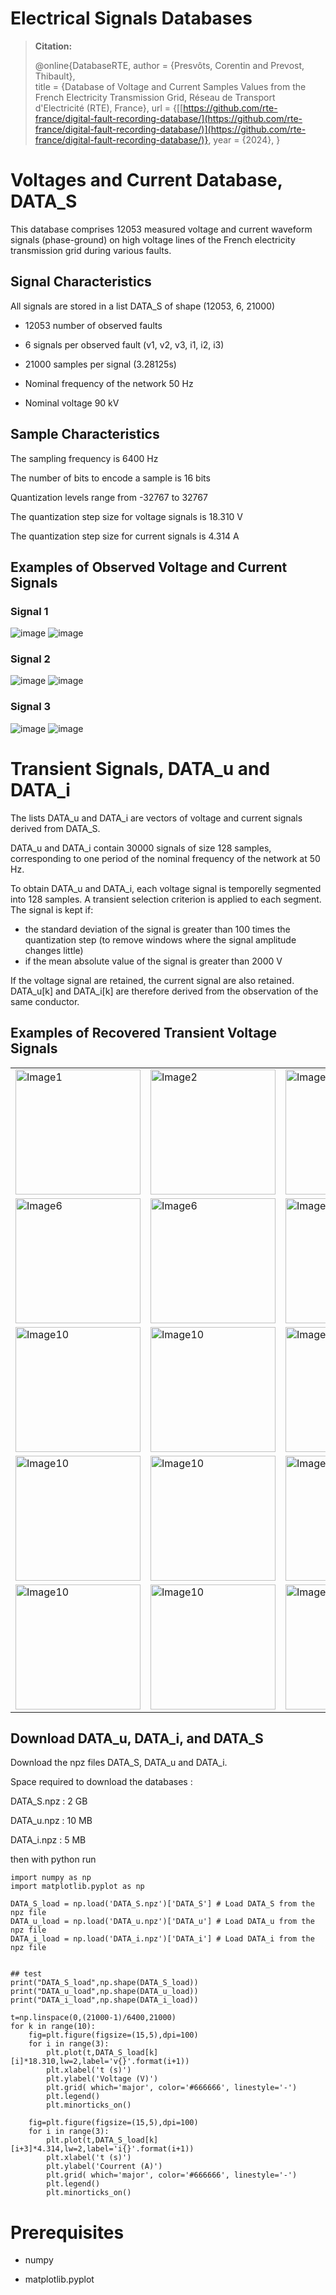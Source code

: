 # Electrical Signals Databases

> **Citation:**
>
> @online{DatabaseRTE, 
> author = {Presvôts, Corentin and Prevost, Thibault},  
> title = {Database of Voltage and Current Samples Values from the French Electricity Transmission Grid, Réseau de Transport d'Electricité (RTE), France},
> url = {[[https://github.com/rte-france/digital-fault-recording-database/](https://github.com/rte-france/digital-fault-recording-database/)](https://github.com/rte-france/digital-fault-recording-database/)},
> year = {2024},
> }
> 

# Voltages and Current Database, DATA_S
 
This database comprises 12053 measured voltage and current waveform signals (phase-ground) on high voltage lines of the French electricity transmission grid during various faults. 


## Signal Characteristics
All signals are stored in a list DATA_S of shape (12053, 6, 21000)

- 12053  number of observed faults

- 6 signals per observed fault (v1, v2, v3, i1, i2, i3)

- 21000 samples per signal (3.28125s)

- Nominal frequency of the network 50 Hz

- Nominal voltage 90 kV


## Sample Characteristics
The sampling frequency is 6400 Hz

The number of bits to encode a sample is 16 bits

Quantization levels range from -32767 to 32767

The quantization step size for voltage signals is 18.310 V

The quantization step size for current signals is 4.314 A

## Examples of Observed Voltage and Current Signals

### Signal 1 
![image](https://github.com/rte-france/digital-fault-recording-database/assets/144250214/0b4a1acc-b907-407a-b90b-24bba502c133)
![image](https://github.com/rte-france/digital-fault-recording-database/assets/144250214/0c0d96fb-f442-4b77-a200-2450552a5d7b)
### Signal 2 
![image](https://github.com/rte-france/digital-fault-recording-database/assets/144250214/c92ba36d-a99d-449b-a577-0379609709de)
![image](https://github.com/rte-france/digital-fault-recording-database/assets/144250214/3353e290-fd35-4e4a-90c3-4ea89e6324f3)
### Signal 3 
![image](https://github.com/rte-france/digital-fault-recording-database/assets/144250214/79cf936f-6e52-4003-a4e5-b4a0bcd472a3)
![image](https://github.com/rte-france/digital-fault-recording-database/assets/144250214/7a96b73f-23e0-4e97-a2e5-e6515e49d926)


# Transient Signals, DATA_u and DATA_i

The lists DATA_u and DATA_i are vectors of voltage and current signals derived from DATA_S.

DATA_u and DATA_i contain 30000 signals of size 128 samples, corresponding to one period of the nominal frequency of the network at 50 Hz.

To obtain DATA_u and DATA_i, each voltage signal is temporelly segmented into 128 samples. A transient selection criterion is applied to each segment. The signal is kept if:

- the standard deviation of the signal is greater than 100 times the quantization step (to remove windows where the signal amplitude changes little)
- if the mean absolute value of the signal is greater than 2000 V

If the voltage signal are retained, the current signal are also retained.
DATA_u[k] and DATA_i[k] are therefore derived from the observation of the same conductor.

## Examples of Recovered Transient Voltage Signals

<table>
  <tr>
    <td><img src="https://github.com/rte-france/digital-fault-recording-database/assets/144250214/95b4098b-6338-45dc-8106-132480040bef" alt="Image1" width="200"></td>
    <td><img src="https://github.com/rte-france/digital-fault-recording-database/assets/144250214/6cf1e605-7dda-448b-b66d-85952f8c6a5d" alt="Image2" width="200"></td>
    <td><img src="https://github.com/rte-france/digital-fault-recording-database/assets/144250214/598d75ef-6e79-4bc3-86de-45e4e34e11a3" alt="Image3" width="200"></td>
    <td><img src="https://github.com/rte-france/digital-fault-recording-database/assets/144250214/4dab509d-f748-42d5-b505-05416bc4db1c" alt="Image4" width="200"></td>
    <td><img src="https://github.com/rte-france/digital-fault-recording-database/assets/144250214/1b463502-2e81-43cd-85e6-5d1b3ca03b59" alt="Image5" width="200"></td>
  </tr>
  <tr>
    <td><img src="https://github.com/rte-france/digital-fault-recording-database/assets/144250214/e06b3a18-234a-4412-ad3e-faf0c8a29e68" alt="Image6" width="200"></td>
    <td><img src="https://github.com/rte-france/digital-fault-recording-database/assets/144250214/6081e2f7-a354-4666-afab-fdc18c34ea33" alt="Image6" width="200"></td>
    <td><img src="https://github.com/rte-france/digital-fault-recording-database/assets/144250214/696f35a7-4bca-417e-866b-433a75d7e338" alt="Image8" width="200"></td>
    <td><img src="https://github.com/rte-france/digital-fault-recording-database/assets/144250214/eb82c22d-f10a-49fe-943d-cdb235da94ce" alt="Image9" width="200"></td>
    <td><img src="https://github.com/rte-france/digital-fault-recording-database/assets/144250214/63f65e44-fddc-4201-9933-3e7b7c9f85d6" alt="Image10" width="200"></td>
  </tr>
  <tr>
    <td><img src="https://github.com/rte-france/digital-fault-recording-database/assets/144250214/c87742b8-9e52-4e8a-8bb0-9102f3e95dc6" alt="Image10" width="200"></td>
    <td><img src="https://github.com/rte-france/digital-fault-recording-database/assets/144250214/2f13d67a-489e-4147-bdad-08b39dfc1039" alt="Image10" width="200"></td>
    <td><img src="https://github.com/rte-france/digital-fault-recording-database/assets/144250214/d470aecd-4de1-495e-9d74-4b7ea6e1cd20" alt="Image10" width="200"></td>
    <td><img src="https://github.com/rte-france/digital-fault-recording-database/assets/144250214/4c8f00aa-616e-4996-8355-9107ac28448e" alt="Image10" width="200"></td>
    <td><img src="https://github.com/rte-france/digital-fault-recording-database/assets/144250214/2852cf99-9937-427f-80b7-7830958c64ce" alt="Image10" width="200"></td>
  </tr>
  <tr>
   <td><img src="https://github.com/rte-france/digital-fault-recording-database/assets/144250214/c80cfcb4-76a1-4955-ab4a-36b163b3fa5b" alt="Image10" width="200"></td>
    <td><img src="https://github.com/rte-france/digital-fault-recording-database/assets/144250214/77f41458-116a-48fb-a369-dac17839ab82" alt="Image10" width="200"></td>
    <td><img src="https://github.com/rte-france/digital-fault-recording-database/assets/144250214/7f6481b0-9b87-4a44-bfa7-2ed466d1c052" alt="Image10" width="200"></td>
    <td><img src="https://github.com/rte-france/digital-fault-recording-database/assets/144250214/a62c4ac1-1b7f-4256-b161-7dd46c4db66d" alt="Image10" width="200"></td>
    <td><img src="https://github.com/rte-france/digital-fault-recording-database/assets/144250214/8c00e314-0acf-4c77-8c07-a4eb89b812ff" alt="Image10" width="200"></td>
  </tr>
  <tr>
   <td><img src="https://github.com/rte-france/digital-fault-recording-database/assets/144250214/eebb26a5-5ecd-4853-bb49-12dfb7568c71" alt="Image10" width="200"></td>
    <td><img src="https://github.com/rte-france/digital-fault-recording-database/assets/144250214/c521bc11-5a08-43d8-b4f4-25f47a1da507" alt="Image10" width="200"></td>
    <td><img src="https://github.com/rte-france/digital-fault-recording-database/assets/144250214/d16fce3a-36b3-4ea7-973f-a520e746e992" alt="Image10" width="200"></td>
    <td><img src="https://github.com/rte-france/digital-fault-recording-database/assets/144250214/935f2d84-6c96-4604-8936-a131305d29652" alt="Image10" width="200"></td>
    <td><img src="https://github.com/rte-france/digital-fault-recording-database/assets/144250214/f0b133b2-07c4-4124-ac8b-ba1dca770566" alt="Image10" width="200"></td>
  </tr>
</table>

## Download DATA_u, DATA_i, and DATA_S
Download the npz files DATA_S, DATA_u and DATA_i. 

Space required to download the databases :

DATA_S.npz : 2 GB 

DATA_u.npz : 10 MB

DATA_i.npz : 5 MB

then with python run

    import numpy as np
    import matplotlib.pyplot as np
    
    DATA_S_load = np.load('DATA_S.npz')['DATA_S'] # Load DATA_S from the npz file 
    DATA_u_load = np.load('DATA_u.npz')['DATA_u'] # Load DATA_u from the npz file
    DATA_i_load = np.load('DATA_i.npz')['DATA_i'] # Load DATA_i from the npz file
    
    
    ## test 
    print("DATA_S_load",np.shape(DATA_S_load))
    print("DATA_u_load",np.shape(DATA_u_load))
    print("DATA_i_load",np.shape(DATA_i_load))

    t=np.linspace(0,(21000-1)/6400,21000)
    for k in range(10):
        fig=plt.figure(figsize=(15,5),dpi=100)
        for i in range(3):
            plt.plot(t,DATA_S_load[k][i]*18.310,lw=2,label='v{}'.format(i+1))
            plt.xlabel('t (s)')
            plt.ylabel('Voltage (V)')
            plt.grid( which='major', color='#666666', linestyle='-')
            plt.legend()
            plt.minorticks_on()
            
        fig=plt.figure(figsize=(15,5),dpi=100)
        for i in range(3):            
            plt.plot(t,DATA_S_load[k][i+3]*4.314,lw=2,label='i{}'.format(i+1))
            plt.xlabel('t (s)')
            plt.ylabel('Courrent (A)')
            plt.grid( which='major', color='#666666', linestyle='-')
            plt.legend()
            plt.minorticks_on()   
            
# Prerequisites

- numpy


- matplotlib.pyplot


